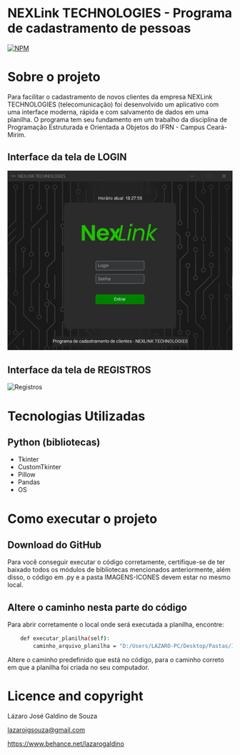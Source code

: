 # NEXLink TECHNOLOGIES - Programa de cadastramento de pessoas
[![NPM](https://img.shields.io/npm/l/react)](https://github.com/LazaroJoseph/NexLink-PEOO4B/blob/main/LICENSE)
# Sobre o projeto

Para facilitar o cadastramento de novos clientes da empresa NEXLink TECHNOLOGIES (telecomunicação) foi desenvolvido um aplicativo com uma interface moderna, rápida e com salvamento de dados em uma planilha.
O programa tem seu fundamento em um trabalho da disciplina de Programação Estruturada e Orientada a Objetos do IFRN - Campus Ceará-Mirim.

## Interface da tela de LOGIN
![Login](https://github.com/LazaroJoseph/NexLink-PEOO4B/blob/main/assets/INTERFACE%20LOGIN.png)

## Interface da tela de REGISTROS
![Registros](https://github.com/LazaroJoseph/NexLink-PEOO4B/blob/main/assets/INTERFACE%20REGISTRO%20DE%20USUÁRIOS.png)

# Tecnologias Utilizadas
## Python (bibliotecas)
- Tkinter
- CustomTkinter
- Pillow
- Pandas
- OS


# Como executar o projeto

## Download do GitHub
Para você conseguir executar o código corretamente, certifique-se de ter baixado todos os módulos
de bibliotecas mencionados anteriormente, além disso, o código em .py e a pasta IMAGENS-ICONES devem estar no mesmo local.

## Altere o caminho nesta parte do código
Para abrir corretamente o local onde será executada a planilha, encontre:

```bash
    def executar_planilha(self):
        caminho_arquivo_planilha = "D:/Users/LAZARO-PC/Desktop/Pastas/IFRN/IF - PEOO 2023/PROJETO_4B_2023./dados_clientes.xlsx"
```
Altere o caminho predefinido que está no código, para o caminho correto em que a planilha foi criada no seu computador.



# Licence and copyright
Lázaro José Galdino de Souza

lazarojgsouza@gmail.com

https://www.behance.net/lazarogaldino
